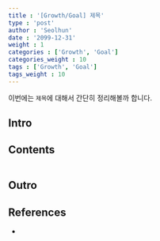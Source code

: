 ```yaml
---
title : '[Growth/Goal] 제목'
type : 'post'
author : 'Seolhun'
date : '2099-12-31'
weight : 1
categories : ['Growth', 'Goal']
categories_weight : 10
tags : ['Growth', 'Goal']
tags_weight : 10
---
```

이번에는 `제목`에 대해서 간단히 정리해볼까 합니다.


## Intro

## Contents
```tsx

```

## Outro

## References
- []()
